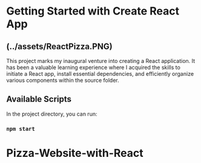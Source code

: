 # Getting Started with Create React App
## (../assets/ReactPizza.PNG)
This project marks my inaugural venture into creating a React application. It has been a valuable learning experience where I acquired the skills to initiate a React app, install essential dependencies, and efficiently organize various components within the source folder.


## Available Scripts

In the project directory, you can run:

### `npm start`
# Pizza-Website-with-React
